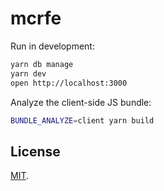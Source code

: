 # mcrfe

Run in development:

```bash
yarn db manage
yarn dev
open http://localhost:3000
```

Analyze the client-side JS bundle:

```bash
BUNDLE_ANALYZE=client yarn build
```

## License

[MIT](LICENSE.txt).
